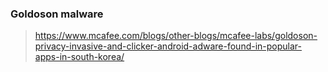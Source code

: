 


### Goldoson malware

> https://www.mcafee.com/blogs/other-blogs/mcafee-labs/goldoson-privacy-invasive-and-clicker-android-adware-found-in-popular-apps-in-south-korea/
<!--stackedit_data:
eyJoaXN0b3J5IjpbLTg3OTQyNzAwNV19
-->